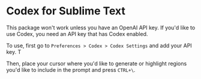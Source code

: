 # Codex for Sublime Text

This package won't work unless you have an OpenAI API key. If you'd like to use Codex, you need an API key that has Codex enabled.

To use, first go to `Preferences > Codex > Codex Settings` and add your API key. T

Then, place your cursor where you'd like to generate or highlight regions you'd like to include in the prompt and press `CTRL+\`.
